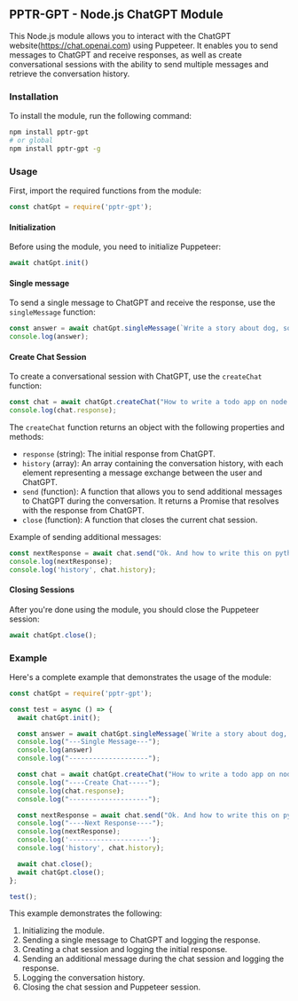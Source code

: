 ## PPTR-GPT - Node.js ChatGPT Module

This Node.js module allows you to interact with the ChatGPT website(https://chat.openai.com) using Puppeteer. It enables you to send messages to ChatGPT and receive responses, as well as create conversational sessions with the ability to send multiple messages and retrieve the conversation history.

### Installation
To install the module, run the following command:

```bash
npm install pptr-gpt 
# or global
npm install pptr-gpt -g
```

### Usage
First, import the required functions from the module:

```javascript
const chatGpt = require('pptr-gpt');
```

#### Initialization
Before using the module, you need to initialize Puppeteer:

```javascript
await chatGpt.init()
```

#### Single message
To send a single message to ChatGPT and receive the response, use the `singleMessage` function:

```javascript
const answer = await chatGpt.singleMessage(`Write a story about dog, software engineer, and node.js`);
console.log(answer);
```

#### Create Chat Session

To create a conversational session with ChatGPT, use the `createChat` function:

```javascript
const chat = await chatGpt.createChat("How to write a todo app on node.js?");
console.log(chat.response);
```

The `createChat` function returns an object with the following properties and methods:
- `response` (string): The initial response from ChatGPT.
- `history` (array): An array containing the conversation history, with each element representing a message exchange between the user and ChatGPT.
- `send` (function): A function that allows you to send additional messages to ChatGPT during the conversation. It returns a Promise that resolves with the response from ChatGPT.
- `close` (function): A function that closes the current chat session.

Example of sending additional messages:

```javascript
const nextResponse = await chat.send("Ok. And how to write this on python?");
console.log(nextResponse);
console.log('history', chat.history);
```

#### Closing Sessions
After you're done using the module, you should close the Puppeteer session:

```javascript
await chatGpt.close();
```

### Example

Here's a complete example that demonstrates the usage of the module:

```javascript
const chatGpt = require('pptr-gpt');

const test = async () => {
  await chatGpt.init();

  const answer = await chatGpt.singleMessage(`Write a story about dog, software engineer, and node.js`);
  console.log("---Single Message---");
  console.log(answer)
  console.log("--------------------");

  const chat = await chatGpt.createChat("How to write a todo app on node.js?");
  console.log("----Create Chat-----");
  console.log(chat.response);
  console.log("--------------------");

  const nextResponse = await chat.send("Ok. And how to write this on python?");
  console.log("----Next Response----");
  console.log(nextResponse);
  console.log('--------------------');
  console.log('history', chat.history);

  await chat.close();
  await chatGpt.close();
};

test();
```

This example demonstrates the following:

1. Initializing the module.
2. Sending a single message to ChatGPT and logging the response.
3. Creating a chat session and logging the initial response.
4. Sending an additional message during the chat session and logging the response.
5. Logging the conversation history.
6. Closing the chat session and Puppeteer session.